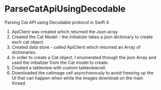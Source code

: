 # ParseCatApiUsingDecodable
Parsing Cat API using Decodable protocol in Swift 4

1. ApiClient was created which returned the Json array
2. Created the Cat Model - the initializer takes a json dictionary to create each cat object.
3. Created data store - called ApiClient which returned an Array of dictionaries.
4. In order to create a Cat object, I enumerated through the json Array and used the initializer from the Cat model to create.
5. Created a tableview with custom tableviewcell.
6. Downloaded the catImage cell asynchonously to avoid freezing up the UI that can happen when while the images download on the main thread.

